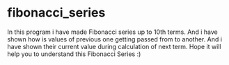 # fibonacci_series
In this program i have made Fibonacci series up to 10th terms. And i have shown how is values of previous one getting passed from to another. And i have shown their current value during calculation of next term. Hope it will help you to understand this Fibonacci Series :)
